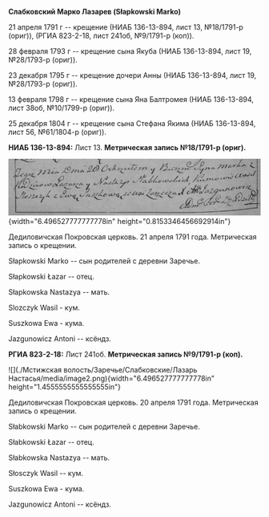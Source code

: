**Слабковский Марко Лазарев (Słapkowski Marko)**

21 апреля 1791 г -- крещение (НИАБ 136-13-894, лист 13, №18/1791-р
(ориг)), (РГИА 823-2-18, лист 241об, №9/1791-р (коп)).

28 февраля 1793 г -- крещение сына Якуба (НИАБ 136-13-894, лист 19,
№28/1793-р (ориг)).

23 декабря 1795 г -- крещение дочери Анны (НИАБ 136-13-894, лист 19,
№28/1793-р (ориг)).

13 февраля 1798 г -- крещение сына Яна Балтромея (НИАБ 136-13-894, лист
38об, №10/1799-р (ориг)).

25 декабря 1804 г -- крещение сына Стефана Якима (НИАБ 136-13-894, лист
56, №61/1804-р (ориг)).

**НИАБ 136-13-894:** Лист 13. **Метрическая запись №18/1791-р (ориг).**

![](./media/572e72e8a3739d028ea3bec01b13588f709cc983.png){width="6.496527777777778in"
height="0.8153346456692914in"}

Дедиловичская Покровская церковь. 21 апреля 1791 года. Метрическая
запись о крещении.

Słapkowski Markо -- сын родителей с деревни Заречье.

Słapkowski Łazar -- отец.

Słapkowska Nastazya -- мать.

Slozczyk Wasil - кум.

Suszkowa Ewa - кума.

Jazgunowicz Antoni -- ксёндз.

**РГИА 823-2-18:** Лист 241об. **Метрическая запись №9/1791-р (коп).**

![](./Мстижская волость/Заречье/Слабковские/Лазарь Настасья/media/image2.png){width="6.496527777777778in"
height="1.4555555555555555in"}

Дедиловичская Покровская церковь. 20 апреля 1791 года. Метрическая
запись о крещении.

Słabkowski Marko -- сын родителей с деревни Заречье.

Słabkowski Łazar -- отец.

Słabkowska Nastazya -- мать.

Słosczyk Wasil -- кум.

Suszkowa Ewa - кума.

Jazgunowicz Antoni -- ксёндз.
